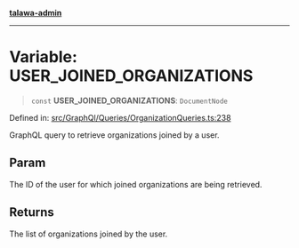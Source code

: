 [**talawa-admin**](../../../../README.md)

***

# Variable: USER\_JOINED\_ORGANIZATIONS

> `const` **USER\_JOINED\_ORGANIZATIONS**: `DocumentNode`

Defined in: [src/GraphQl/Queries/OrganizationQueries.ts:238](https://github.com/MayankJha014/talawa-admin/blob/0dd35cc200a4ed7562fa81ab87ec9b2a6facd18b/src/GraphQl/Queries/OrganizationQueries.ts#L238)

GraphQL query to retrieve organizations joined by a user.

## Param

The ID of the user for which joined organizations are being retrieved.

## Returns

The list of organizations joined by the user.
